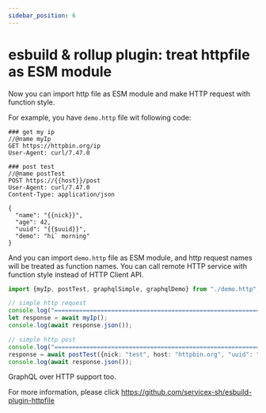 ```yaml
---
sidebar_position: 6
---
```


# esbuild & rollup plugin: treat httpfile as ESM module

Now you can import http file as ESM module and make HTTP request with function style. 

For example, you have `demo.http` file wit following code: 

```
### get my ip
//@name myIp
GET https://httpbin.org/ip
User-Agent: curl/7.47.0

### post test
//@name postTest
POST https://{{host}}/post
User-Agent: curl/7.47.0
Content-Type: application/json

{
  "name": "{{nick}}",
  "age": 42,
  "uuid": "{{$uuid}}",
  "demo": "hi` morning"
}
```

And you can import `demo.http` file as ESM module, and http request names will be treated as function names.
You can call remote HTTP service with function style instead of HTTP Client API. 

```typescript
import {myIp, postTest, graphqlSimple, graphqlDemo} from "./demo.http";

// simple http request
console.log("==============================================================");
let response = await myIp();
console.log(await response.json());

// simple http post
console.log("==============================================================");
response = await postTest({nick: "test", host: "httpbin.org", "uuid": "c8389930-1071-4b88-9676-30b9ba7f2343"});
console.log(await response.json());
```

GraphQL over HTTP support too.  


For more information, please click https://github.com/servicex-sh/esbuild-plugin-httpfile
